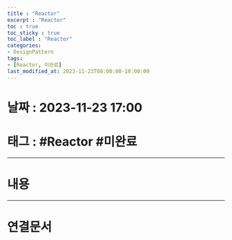 ```yaml
---
title : "Reactor"
excerpt : "Reactor"
toc : true
toc_sticky : true
toc_label : "Reactor"
categories:
- DesignPattern
tags:
- [Reactor, 미완료]
last_modified_at: 2023-11-23T08:00:00-10:00:00
---
```


# 날짜 : 2023-11-23 17:00

# 태그 : #Reactor #미완료 
---

# 내용

---

# 연결문서
